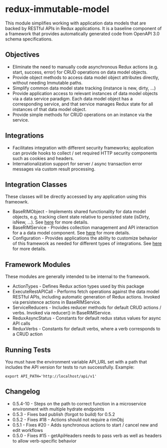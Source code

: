 redux-immutable-model
=====================

This module simplifies working with application data models that are backed by
RESTful APIs in Redux applications. It is a baseline component of a framework
that provides automatically generated code from OpenAPI 3.0 schema
specifications.

Objectives
----------

* Eliminate the need to manually code asynchronous Redux actions (e.g. start,
  success, error) for CRUD operations on data model objects.
* Provide object methods to access data model object attributes directly,
  without needing Immutable paths.
* Simplify common data model state tracking (instance is new, dirty, ...)
* Provide application access to relevant instances of data model objects via
  a data service paradigm. Each data model object has a corresponding service,
  and that service manages Redux state for all instances of that data model
  object.
* Provide simple methods for CRUD operations on an instance via the service.

Integrations
------------

* Facilitates integration with different security frameworks; application can
  provide hooks to collect / set required HTTP security components such as
  cookies and headers.
* Internationalization support for server / async transaction error messages
  via custom result processing.

Integration Classes
-------------------

These classes will be directly accessed by any application using this frameowrk.

* BaseRIMObject - Implements shared functionality for data model objects, e.g.
  tracking client state relative to persisted state (isDirty, isNew, ...). See
  [here](docs/BaseRIMObject.md) for more details.
* BaseRIMService - Provides collection management and API interaction for a
  a data model component. See [here](docs/BaseRIMService.md) for more details.
* Configuration - Provides applications the ability to customize behavior of
  this framework as needed for different types of integrations. See
  [here](docs/Configuration.md) for more details.

Framework Modules
-----------------

These modules are generally intended to be internal to the framework.

* ActionTypes - Defines Redux action types used by this package
* ExecuteRestAPICall - Performs fetch operations against the data model RESTful
  APIs, including automatic generation of Redux actions. Invoked via persistence
  actions in BaseRIMService.
* ServiceReducers - Includes reducer methods for default CRUD actions / verbs.
  Invoked via reducer() in BaseRIMService.
* ReduxAsyncStatus - Constants for default redux status values for async API 
  calls
* ReduxVerbs - Constants for default verbs, where a verb corresponds to a CRUD
  action

Running Tests
-------------

You must have the environment variable API_URL set with a path that includes the API
version for tests to run successfully. Example:

`export API_PATH='http://localhost/api/v1'`

Changelog
---------

* 0.5.4-10 - Steps on the path to correct function in a microservice environment with multiple hydrate endpoints
* 0.5.3 - Fixes bad publish (forgot to build) for 0.5.2
* 0.5.2 - Fixes #18 - Actions should not require a rimObj
* 0.5.1 - Fixes #20 - Adds synchronous actions to start / cancel new and edit workflows
* 0.5.0 - Fixes #15 - getApiHeaders needs to pass verb as well as headers to allow verb-specific behavior
